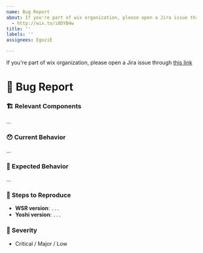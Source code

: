 ```yaml
---
name: Bug Report
about: If you're part of wix organization, please open a Jira issue through this link
  - http://wix.to/i0DYB4w
title: ''
labels: ''
assignees: EgoziE

---
```


If you're part of wix organization, please open a Jira issue through [this link](http://wix.to/i0DYB4w)


<!--
  Thanks for reporting an issue 😄  to `wix-style-react`!
  Before you submit, please search open / closed issues before submitting, since someone else might
  have asked the same thing before.
  -->

# 🐛 Bug Report

### 🏗 Relevant Components

<!---
  Please mention which components are related to you issue.
  -->

...

### 😯 Current Behavior

<!---
  Tell us what happens instead of the expected behavior. Please include the relevant error if there
  is one.
  -->

...

### 🤔 Expected Behavior

<!---
  Tell us what should happen. You can also provide a suggested solution if you'd like.
  -->

...

### 👣 Steps to Reproduce

<!---
  Please add an easy way to reproduce it. Make sure to also provide your WSR (and `yoshi`) version.

  It will be extremely helpful if you could create a simple reproducible
  example in the playground:

      https://www.wix-style-react.com/?path=/story/introduction-playground--playground

  Find `save` button and share the link in this issue. Thanks!
  -->

  - **WSR version**: `...`
  - **Yoshi version**: `...`

### 👀 Severity

<!---
  Try to reflect how sever the issue is in general. Pick the most relevant one.
  -->

- Critical / Major / Low
